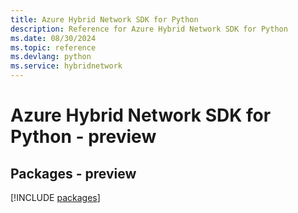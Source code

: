 ```yaml
---
title: Azure Hybrid Network SDK for Python
description: Reference for Azure Hybrid Network SDK for Python
ms.date: 08/30/2024
ms.topic: reference
ms.devlang: python
ms.service: hybridnetwork
---
```

# Azure Hybrid Network SDK for Python - preview
## Packages - preview
[!INCLUDE [packages](hybrid-network-index.md)]